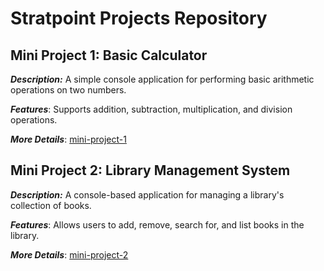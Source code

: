<h1> Stratpoint Projects Repository </h1>


<h2> Mini Project 1: Basic Calculator</h2>

***Description:*** A simple console application for performing basic arithmetic operations on two numbers.

***Features***: Supports addition, subtraction, multiplication, and division operations.

***More Details***: [mini-project-1](https://github.com/cruzsean/Stratpoint-Projects/blob/092b0225dd82e5bd88ee3d8f3568c7edd0bddb9f/mini-project-1a/Readme.md)

<h2>Mini Project 2: Library Management System </h2>

***Description:*** A console-based application for managing a library's collection of books.

***Features***: Allows users to add, remove, search for, and list books in the library.

***More Details***: [mini-project-2](https://github.com/cruzsean/Stratpoint-Projects/blob/092b0225dd82e5bd88ee3d8f3568c7edd0bddb9f/mini-project-2/README.md)
